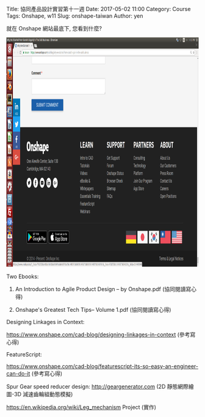 Title: 協同產品設計實習第十一週
Date: 2017-05-02 11:00
Category: Course
Tags: Onshape, w11
Slug: onshape-taiwan
Author: yen

就在 Onshape 網站最底下, 您看到什麼?

<!-- PELICAN_END_SUMMARY -->

<img src="./../data/w11/buttomline_onshape.png" width="800" height="600" />

Two Ebooks:

1. An Introduction to Agile Product Design – by Onshape.pdf (協同閱讀寫心得)

2. Onshape's Greatest Tech Tips– Volume 1.pdf  (協同閱讀寫心得)

Designing Linkages in Context:

<a href="https://www.onshape.com/cad-blog/designing-linkages-in-context">https://www.onshape.com/cad-blog/designing-linkages-in-context</a> (參考寫心得)

FeatureScript:

<a href="https://www.onshape.com/cad-blog/featurescript-its-so-easy-an-engineer-can-do-it">https://www.onshape.com/cad-blog/featurescript-its-so-easy-an-engineer-can-do-it</a> (參考寫心得)

Spur Gear speed reducer design: <a href="http://geargenerator.com">http://geargenerator.com</a> (2D 靜態網際繪圖-3D 減速齒輪組動態模擬)

<a href="https://en.wikipedia.org/wiki/Leg_mechanism">https://en.wikipedia.org/wiki/Leg_mechanism</a> Project (實作)